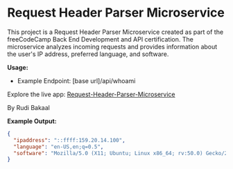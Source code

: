 # Request Header Parser Microservice

This project is a Request Header Parser Microservice created as part of the freeCodeCamp Back End Development and API certification. The microservice analyzes incoming requests and provides information about the user's IP address, preferred language, and software.

**Usage:**
- Example Endpoint: [base url]/api/whoami

Explore the live app: [Request-Header-Parser-Microservice](https://project-headerparser.bfskinner1995.repl.co/)

By Rudi Bakaal

**Example Output:**
```json
{
  "ipaddress": "::ffff:159.20.14.100",
  "language": "en-US,en;q=0.5",
  "software": "Mozilla/5.0 (X11; Ubuntu; Linux x86_64; rv:50.0) Gecko/20100101 Firefox/50.0"
}

